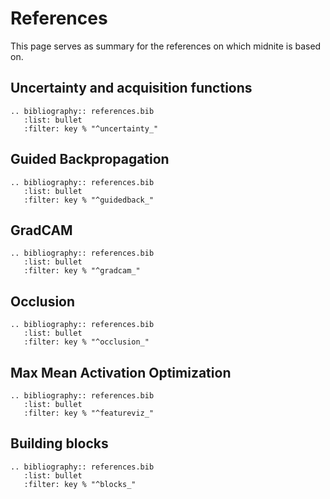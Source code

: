 # References

This page serves as summary for the references on which midnite is based on.

## Uncertainty and acquisition functions
```eval_rst
.. bibliography:: references.bib
   :list: bullet
   :filter: key % "^uncertainty_"
```
## Guided Backpropagation
```eval_rst
.. bibliography:: references.bib
   :list: bullet
   :filter: key % "^guidedback_"
```
## GradCAM
```eval_rst
.. bibliography:: references.bib
   :list: bullet
   :filter: key % "^gradcam_"
```
## Occlusion
```eval_rst
.. bibliography:: references.bib
   :list: bullet
   :filter: key % "^occlusion_"
```
## Max Mean Activation Optimization
```eval_rst
.. bibliography:: references.bib
   :list: bullet
   :filter: key % "^featureviz_"
```
## Building blocks
```eval_rst
.. bibliography:: references.bib
   :list: bullet
   :filter: key % "^blocks_"
```
